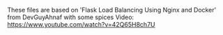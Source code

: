 These files are based on 'Flask Load Balancing Using Nginx and Docker' from DevGuyAhnaf with some spices
Video: https://www.youtube.com/watch?v=42Q65H8ch7U
